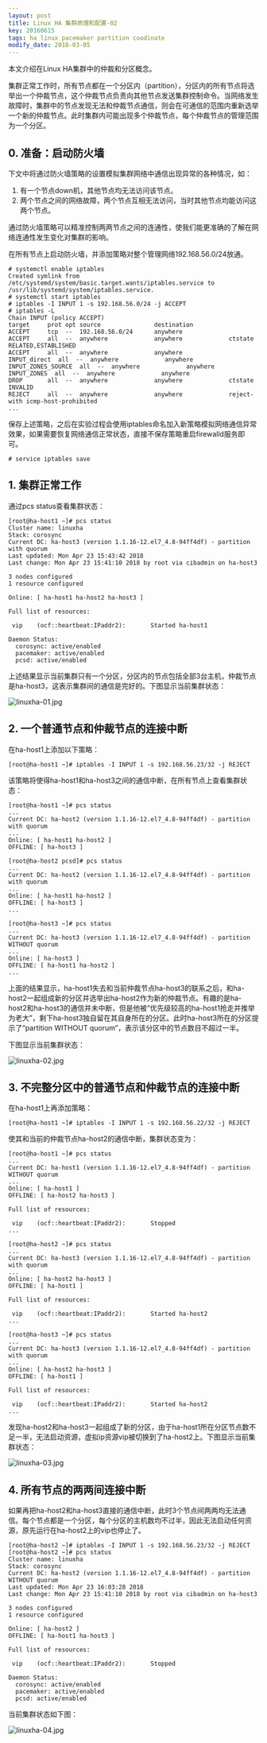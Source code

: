 ```yaml
---
layout: post
title: Linux HA 集群原理和配置-02
key: 20160615
tags: ha linux pacemaker partition coodinate
modify_date: 2018-03-05
---
```


本文介绍在Linux HA集群中的仲裁和分区概念。

<!--more-->

集群正常工作时，所有节点都在一个分区内（partition），分区内的所有节点将选举出一个仲裁节点，这个仲裁节点负责向其他节点发送集群控制命令。当网络发生故障时，集群中的节点发现无法和仲裁节点通信，则会在可通信的范围内重新选举一个新的仲裁节点。此时集群内可能出现多个仲裁节点，每个仲裁节点的管理范围为一个分区。

## 0. 准备：启动防火墙

下文中将通过防火墙策略的设置模拟集群网络中通信出现异常的各种情况，如：
1. 有一个节点down机，其他节点均无法访问该节点。
2. 两个节点之间的网络故障，两个节点互相无法访问，当时其他节点均能访问这两个节点。

通过防火墙策略可以精准控制两两节点之间的连通性，使我们能更准确的了解在网络连通性发生变化对集群的影响。

在所有节点上启动防火墙，并添加策略对整个管理网络192.168.56.0/24放通。
```
# systemctl enable iptables
Created symlink from /etc/systemd/system/basic.target.wants/iptables.service to /usr/lib/systemd/system/iptables.service.
# systemctl start iptables    
# iptables -I INPUT 1 -s 192.168.56.0/24 -j ACCEPT   
# iptables -L
Chain INPUT (policy ACCEPT)
target     prot opt source               destination         
ACCEPT     tcp  --  192.168.56.0/24      anywhere            
ACCEPT     all  --  anywhere             anywhere             ctstate RELATED,ESTABLISHED
ACCEPT     all  --  anywhere             anywhere            
INPUT_direct  all  --  anywhere             anywhere            
INPUT_ZONES_SOURCE  all  --  anywhere             anywhere            
INPUT_ZONES  all  --  anywhere             anywhere            
DROP       all  --  anywhere             anywhere             ctstate INVALID
REJECT     all  --  anywhere             anywhere             reject-with icmp-host-prohibited
...
```

保存上述策略，之后在实验过程会使用iptables命名加入新策略模拟网络通信异常效果，如果需要恢复网络通信正常状态，直接不保存策略重启firewalld服务即可。

```
# service iptables save  
```

## 1. 集群正常工作

通过pcs status查看集群状态：

```
[root@ha-host1 ~]# pcs status        
Cluster name: linuxha
Stack: corosync
Current DC: ha-host3 (version 1.1.16-12.el7_4.8-94ff4df) - partition with quorum
Last updated: Mon Apr 23 15:43:42 2018
Last change: Mon Apr 23 15:41:10 2018 by root via cibadmin on ha-host3

3 nodes configured
1 resource configured

Online: [ ha-host1 ha-host2 ha-host3 ]

Full list of resources:

 vip    (ocf::heartbeat:IPaddr2):       Started ha-host1

Daemon Status:
  corosync: active/enabled
  pacemaker: active/enabled
  pcsd: active/enabled
```
上述结果显示当前集群只有一个分区，分区内的节点包括全部3台主机，仲裁节点是ha-host3，这表示集群间的通信是完好的。下图显示当前集群状态：

![linuxha-01.jpg](http://lprincewhn.github.io/assets/images/linuxha-01.jpg)

## 2. 一个普通节点和仲裁节点的连接中断

在ha-host1上添加以下策略：
```
[root@ha-host1 ~]# iptables -I INPUT 1 -s 192.168.56.23/32 -j REJECT  
```
该策略将使得ha-host1和ha-host3之间的通信中断，在所有节点上查看集群状态：
```
[root@ha-host1 ~]# pcs status
...
Current DC: ha-host2 (version 1.1.16-12.el7_4.8-94ff4df) - partition with quorum
...
Online: [ ha-host1 ha-host2 ]
OFFLINE: [ ha-host3 ]
```
```
[root@ha-host2 pcsd]# pcs status
...
Current DC: ha-host2 (version 1.1.16-12.el7_4.8-94ff4df) - partition with quorum
...
Online: [ ha-host1 ha-host2 ]
OFFLINE: [ ha-host3 ]
...
```
```
[root@ha-host3 ~]# pcs status
...
Current DC: ha-host3 (version 1.1.16-12.el7_4.8-94ff4df) - partition WITHOUT quorum
...
Online: [ ha-host3 ]
OFFLINE: [ ha-host1 ha-host2 ]
...
```

上面的结果显示，ha-host1失去和当前仲裁节点ha-host3的联系之后，和ha-host2一起组成新的分区并选举出ha-host2作为新的仲裁节点。有趣的是ha-host2和ha-host3的通信并未中断，但是他被“优先级较高的ha-host1抢走并推举为老大”，剩下ha-host3独自留在其自身所在的分区。此时ha-host3所在的分区提示了“partition WITHOUT quorum”，表示该分区中的节点数目不超过一半。

下图显示当前集群状态：

![linuxha-02.jpg](http://lprincewhn.github.io/assets/images/linuxha-02.jpg)

## 3. 不完整分区中的普通节点和仲裁节点的连接中断

在ha-host1上再添加策略：
```
[root@ha-host1 ~]# iptables -I INPUT 1 -s 192.168.56.22/32 -j REJECT    
```
使其和当前的仲裁节点ha-host2的通信中断，集群状态变为：
```
[root@ha-host1 ~]# pcs status
...
Current DC: ha-host1 (version 1.1.16-12.el7_4.8-94ff4df) - partition WITHOUT quorum
...
Online: [ ha-host1 ]
OFFLINE: [ ha-host2 ha-host3 ]

Full list of resources:

 vip    (ocf::heartbeat:IPaddr2):       Stopped
...
```
```
[root@ha-host2 ~]# pcs status
...
Current DC: ha-host3 (version 1.1.16-12.el7_4.8-94ff4df) - partition with quorum
...
Online: [ ha-host2 ha-host3 ]
OFFLINE: [ ha-host1 ]

Full list of resources:

 vip    (ocf::heartbeat:IPaddr2):       Started ha-host2
...
```
```
[root@ha-host3 ~]# pcs status
...
Current DC: ha-host3 (version 1.1.16-12.el7_4.8-94ff4df) - partition with quorum
...
Online: [ ha-host2 ha-host3 ]
OFFLINE: [ ha-host1 ]

Full list of resources:

 vip    (ocf::heartbeat:IPaddr2):       Started ha-host2
...
```
发现ha-host2和ha-host3一起组成了新的分区，由于ha-host1所在分区节点数不足一半，无法启动资源，虚拟ip资源vip被切换到了ha-host2上。下图显示当前集群状态：

![linuxha-03.jpg](http://lprincewhn.github.io/assets/images/linuxha-03.jpg)

## 4. 所有节点的两两间连接中断

如果再把ha-host2和ha-host3直接的通信中断，此时3个节点间两两均无法通信。每个节点都是一个分区，每个分区的主机数均不过半，因此无法启动任何资源，原先运行在ha-host2上的vip也停止了。

```
[root@ha-host2 ~]# iptables -I INPUT 1 -s 192.168.56.23/32 -j REJECT    
[root@ha-host2 ~]# pcs status
Cluster name: linuxha
Stack: corosync
Current DC: ha-host2 (version 1.1.16-12.el7_4.8-94ff4df) - partition WITHOUT quorum
Last updated: Mon Apr 23 16:03:28 2018
Last change: Mon Apr 23 15:41:10 2018 by root via cibadmin on ha-host3

3 nodes configured
1 resource configured

Online: [ ha-host2 ]
OFFLINE: [ ha-host1 ha-host3 ]

Full list of resources:

 vip    (ocf::heartbeat:IPaddr2):       Stopped

Daemon Status:
  corosync: active/enabled
  pacemaker: active/enabled
  pcsd: active/enabled
```

当前集群状态如下图：

![linuxha-04.jpg](http://lprincewhn.github.io/assets/images/linuxha-04.jpg)
